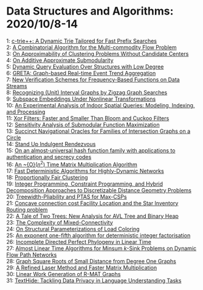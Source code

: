 # Data Structures and Algorithms: 2020/10/8-14  
1: [c-trie++: A Dynamic Trie Tailored for Fast Prefix Searches](https://doi.org/10.48550/arXiv.1904.07467)  
2: [A Combinatorial Algorithm for the Multi-commodity Flow Problem](https://doi.org/10.48550/arXiv.1904.09397)  
3: [On Approximability of Clustering Problems Without Candidate Centers](https://doi.org/10.48550/arXiv.2010.00087)  
4: [On Additive Approximate Submodularity](https://doi.org/10.48550/arXiv.2010.02912)  
5: [Dynamic Query Evaluation Over Structures with Low Degree](https://doi.org/10.48550/arXiv.2010.02982)  
6: [GRETA: Graph-based Real-time Event Trend Aggregation](https://doi.org/10.48550/arXiv.2010.02988)  
7: [New Verification Schemes for Frequency-Based Functions on Data Streams](https://doi.org/10.48550/arXiv.2010.03287)  
8: [Recognizing (Unit) Interval Graphs by Zigzag Graph Searches](https://doi.org/10.48550/arXiv.2010.03354)  
9: [Subspace Embeddings Under Nonlinear Transformations](https://doi.org/10.48550/arXiv.2010.02264)  
10: [An Experimental Analysis of Indoor Spatial Queries: Modeling, Indexing,  and Processing](https://doi.org/10.48550/arXiv.2010.03910)  
11: [Xor Filters: Faster and Smaller Than Bloom and Cuckoo Filters](https://doi.org/10.48550/arXiv.1912.08258)  
12: [Sensitivity Analysis of Submodular Function Maximization](https://doi.org/10.48550/arXiv.2010.04281)  
13: [Succinct Navigational Oracles for Families of Intersection Graphs on a  Circle](https://doi.org/10.48550/arXiv.2010.04333)  
14: [Stand Up Indulgent Rendezvous](https://doi.org/10.48550/arXiv.2010.04400)  
15: [On an almost-universal hash function family with applications to  authentication and secrecy codes](https://doi.org/10.48550/arXiv.1507.02331)  
16: [An \~{O}$(n^2)$ Time Matrix Multiplication Algorithm](https://doi.org/10.48550/arXiv.1612.04208)  
17: [Fast Deterministic Algorithms for Highly-Dynamic Networks](https://doi.org/10.48550/arXiv.1901.04008)  
18: [Proportionally Fair Clustering](https://doi.org/10.48550/arXiv.1905.03674)  
19: [Integer Programming, Constraint Programming, and Hybrid Decomposition  Approaches to Discretizable Distance Geometry Problems](https://doi.org/10.48550/arXiv.1907.12468)  
20: [Treewidth-Pliability and PTAS for Max-CSPs](https://doi.org/10.48550/arXiv.1911.03204)  
21: [Concave connection cost Facility Location and the Star Inventory Routing  problem](https://doi.org/10.48550/arXiv.1912.00770)  
22: [A Tale of Two Trees: New Analysis for AVL Tree and Binary Heap](https://doi.org/10.48550/arXiv.2010.04752)  
23: [The Complexity of Mixed-Connectivity](https://doi.org/10.48550/arXiv.2010.04799)  
24: [On Structural Parameterizations of Load Coloring](https://doi.org/10.48550/arXiv.2010.05186)  
25: [An exponent one-fifth algorithm for deterministic integer factorisation](https://doi.org/10.48550/arXiv.2010.05450)  
26: [Incomplete Directed Perfect Phylogeny in Linear Time](https://doi.org/10.48550/arXiv.2010.05644)  
27: [Almost Linear Time Algorithms for Minsum $k$-Sink Problems on Dynamic  Flow Path Networks](https://doi.org/10.48550/arXiv.2010.05729)  
28: [Graph Square Roots of Small Distance from Degree One Graphs](https://doi.org/10.48550/arXiv.2010.05733)  
29: [A Refined Laser Method and Faster Matrix Multiplication](https://doi.org/10.48550/arXiv.2010.05846)  
30: [Linear Work Generation of R-MAT Graphs](https://doi.org/10.48550/arXiv.1905.03525)  
31: [TextHide: Tackling Data Privacy in Language Understanding Tasks](https://doi.org/10.48550/arXiv.2010.06053)  